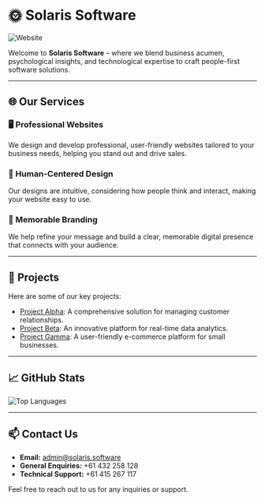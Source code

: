 # 🌞 Solaris Software

![Website](https://img.shields.io/website?url=https%3A%2F%2Fsolaris.software)

Welcome to **Solaris Software** – where we blend business acumen, psychological insights, and technological expertise to craft people-first software solutions.

---

## 🌐 Our Services

### 🖥️ Professional Websites
We design and develop professional, user-friendly websites tailored to your business needs, helping you stand out and drive sales.

### 🧠 Human-Centered Design
Our designs are intuitive, considering how people think and interact, making your website easy to use.

### 🎨 Memorable Branding
We help refine your message and build a clear, memorable digital presence that connects with your audience.

---

## 🚀 Projects

Here are some of our key projects:

- [Project Alpha](https://github.com/your-org/project-alpha): A comprehensive solution for managing customer relationships.
- [Project Beta](https://github.com/your-org/project-beta): An innovative platform for real-time data analytics.
- [Project Gamma](https://github.com/your-org/project-gamma): A user-friendly e-commerce platform for small businesses.

---

## 📈 GitHub Stats

![Top Languages](https://github-readme-stats.vercel.app/api/top-langs/?username=solaris-soft&layout=compact&theme=radical)


---

## 📫 Contact Us

- **Email:** admin@solaris.software
- **General Enquiries:** +61 432 258 128
- **Technical Support:** +61 415 267 117

Feel free to reach out to us for any inquiries or support.
